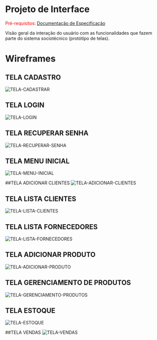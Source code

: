 
# Projeto de Interface

<span style="color:red">Pré-requisitos: <a href="2-Especificação do Projeto.md"> Documentação de Especificação</a></span>

Visão geral da interação do usuário com as funcionalidades que fazem parte do sistema sociotécnico (protótipo de telas).

# Wireframes

## TELA CADASTRO
![TELA-CADASTRAR](img/TELA-CADASTRAR.png)

## TELA LOGIN
![TELA-LOGIN](img/TELA-LOGIN.png)

## TELA RECUPERAR SENHA
![TELA-RECUPERAR-SENHA](img/TELA-RECUPERAR-SENHA.png)

## TELA MENU INICIAL
![TELA-MENU-INICIAL](img/TELA-MENU-INICIAL.png)

##TELA ADICIONAR CLIENTES
![TELA-ADICIONAR-CLIENTES](img/TELA-ADICIONAR-CLIENTES.png)

## TELA LISTA CLIENTES
![TELA-LISTA-CLIENTES](img/TELA-LISTA-CLIENTES.png)

## TELA LISTA FORNECEDORES
![TELA-LISTA-FORNECEDORES](img/TELA-LISTA-FORNECEDORES.png)

## TELA ADICIONAR PRODUTO
![TELA-ADICIONAR-PRODUTO](img/TELA-ADICIONAR-PRODUTO.png)

## TELA GERENCIAMENTO DE PRODUTOS
![TELA-GERENCIAMENTO-PRODUTOS](img/TELA-GERENCIAMENTO-PRODUTOS.png)

## TELA ESTOQUE
![TELA-ESTOQUE](img/TELA-ESTOQUE.png)

##TELA VENDAS 
![TELA-VENDAS](img/TELA-VENDAS.png)


